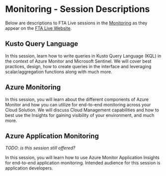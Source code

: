 # Monitoring  - Session Descriptions

Below are descriptions to FTA Live sessions in the [Monitoring](https://fasttrack.azure.com/live/category/Monitoring) as they appear on the [FTA Live Website](https://fasttrack.azure.com/live).

## Kusto Query Language 
In this session, learn how to write queries in Kusto Query Language (KQL) in the context of Azure Monitor and Microsoft Sentinel. We will cover best practices, design, how to create queries in the interface and leveraging scalar/aggregation functions along with much more.  
  
## Azure Monitoring 
In this session, you will learn about the different components of Azure Monitor and how you can utilize for end-to-end monitoring across your Cloud Solution. We will discuss Cloud Management capabilities and how to best use the Insights for gaining visibility of your environment, and much more. 
 
## Azure Application Monitoring 

*TODO: is this session still offered?*

In this session, you will learn how to use Azure Monitor Application Insights for end-to-end application monitoring. Intended audience for this session is application developers. 
